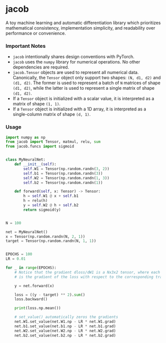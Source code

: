 # jacob

A toy machine learning and automatic differentiation library which prioritizes mathematical consistency, implementation simplicity, and readability over performance or convenience.

### Important Notes

-   `jacob` intentionally shares design conventions with PyTorch.
-   `jacob` uses the `numpy` library for numerical operations. No other dependencies are required.
-   `jacob.Tensor` objects are used to represent all numerical data. Canonically, the `Tensor` object
    only support two shapes: `(N, d1, d2)` and `(d1, d2)`. The former is used to represent a batch
    of `N` matrices of shape `(d1, d2)`, while the latter is used to represent a single matrix of
    shape `(d1, d2)`.
-   If a `Tensor` object is initialized with a scalar value, it is interpreted as a matrix of shape `(1, 1)`.
-   If a `Tensor` object is initialized with a 1D array, it is interpreted as a single-column matrix of shape `(d, 1)`.

### Usage

```python
import numpy as np
from jacob import Tensor, matmul, relu, sum
from jacob.funcs import sigmoid


class MyNeuralNet:
    def __init__(self):
        self.W1 = Tensor(np.random.randn(3, 2))
        self.b1 = Tensor(np.random.randn(3))
        self.W2 = Tensor(np.random.randn(1, 3))
        self.b2 = Tensor(np.random.randn(1))

    def forward(self, x: Tensor) -> Tensor:
        h = self.W1 @ x + self.b1
        h = relu(h)
        y = self.W2 @ h + self.b2
        return sigmoid(y)


N = 100

net = MyNeuralNet()
x = Tensor(np.random.randn(N, 2, 1))
target = Tensor(np.random.randn(N, 1, 1))


EPOCHS = 100
LR = 0.01

for _ in range(EPOCHS):
    # Notice that the gradient dloss/dW1 is a Nx3x2 tensor, where each element
    # is the gradient of the loss with respect to the corresponding training example

    y = net.forward(x)

    loss = ((y - target) ** 2).sum()
    loss.backward()

    print(loss.np.mean())

    # set_value() automatically zeros the gradients
    net.W1.set_value(net.W1.np - LR * net.W1.grad)
    net.b1.set_value(net.b1.np - LR * net.b1.grad)
    net.W2.set_value(net.W2.np - LR * net.W2.grad)
    net.b2.set_value(net.b2.np - LR * net.b2.grad)

```
